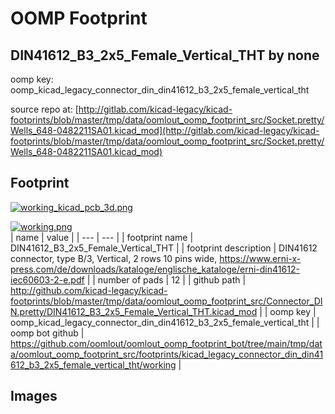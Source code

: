 # OOMP Footprint  
## DIN41612_B3_2x5_Female_Vertical_THT  by none  
  
oomp key: oomp_kicad_legacy_connector_din_din41612_b3_2x5_female_vertical_tht  
  
source repo at: [http://gitlab.com/kicad-legacy/kicad-footprints/blob/master/tmp/data/oomlout_oomp_footprint_src/Socket.pretty/Wells_648-0482211SA01.kicad_mod](http://gitlab.com/kicad-legacy/kicad-footprints/blob/master/tmp/data/oomlout_oomp_footprint_src/Socket.pretty/Wells_648-0482211SA01.kicad_mod)  
## Footprint  
  
[![working_kicad_pcb_3d.png](working_kicad_pcb_3d_600.png)](working_kicad_pcb_3d.png)  
  
[![working.png](working_600.png)](working.png)  
| name | value | 
| --- | --- | 
| footprint name | DIN41612_B3_2x5_Female_Vertical_THT | 
| footprint description | DIN41612 connector, type B/3, Vertical, 2 rows 10 pins wide, https://www.erni-x-press.com/de/downloads/kataloge/englische_kataloge/erni-din41612-iec60603-2-e.pdf | 
| number of pads | 12 | 
| github path | http://github.com/kicad-legacy/kicad-footprints/blob/master/tmp/data/oomlout_oomp_footprint_src/Connector_DIN.pretty/DIN41612_B3_2x5_Female_Vertical_THT.kicad_mod | 
| oomp key | oomp_kicad_legacy_connector_din_din41612_b3_2x5_female_vertical_tht | 
| oomp bot github | https://github.com/oomlout/oomlout_oomp_footprint_bot/tree/main/tmp/data/oomlout_oomp_footprint_src/footprints/kicad_legacy_connector_din_din41612_b3_2x5_female_vertical_tht/working | 
## Images  
